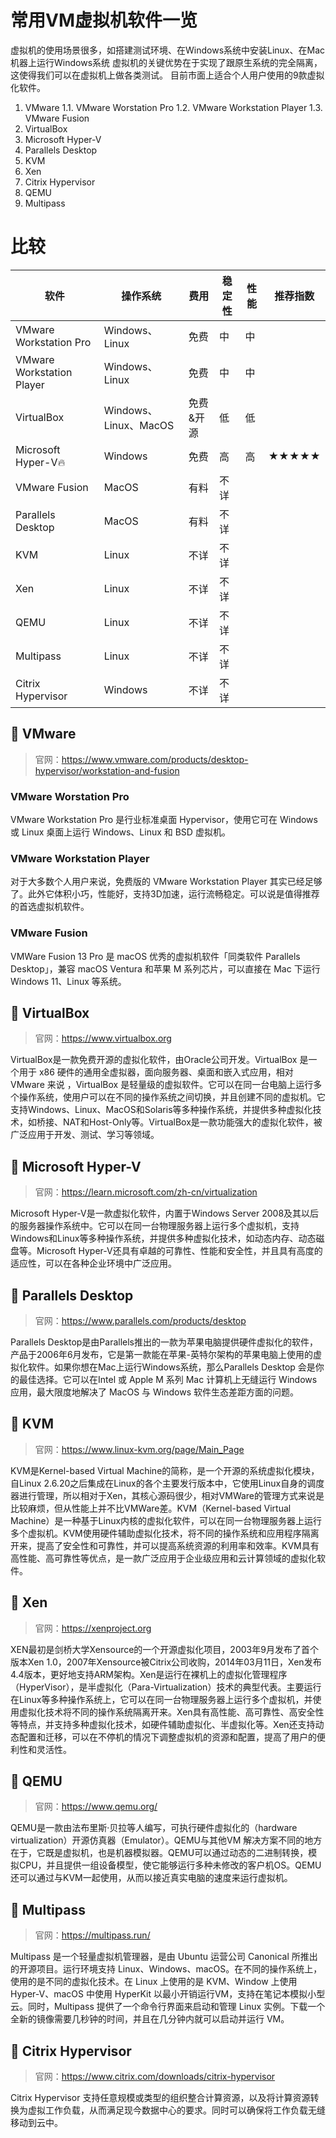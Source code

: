 # 常用VM虚拟机软件一览

虚拟机的使用场景很多，如搭建测试环境、在Windows系统中安装Linux、在Mac机器上运行Windows系统
虚拟机的关键优势在于实现了跟原生系统的完全隔离，这使得我们可以在虚拟机上做各类测试。
目前市面上适合个人用户使用的9款虚拟化软件。

1. VMware
  1.1. VMware Worstation Pro
  1.2. VMware Workstation Player
  1.3. VMware Fusion
2. VirtualBox
3. Microsoft Hyper-V
4. Parallels Desktop
5. KVM
6. Xen
7. Citrix Hypervisor
8. QEMU
9. Multipass


# 比较

|软件|操作系统|费用|稳定性|性能|推荐指数|
|---|---|---|---|---|---|
|VMware Workstation Pro|Windows、Linux|免费|中|中||
|VMware Workstation Player|Windows、Linux|免费|中|中||
|VirtualBox|Windows、Linux、MacOS|免费&开源|低|低||
|Microsoft Hyper-V🔥|Windows|免费|高|高|★★★★★|
|VMware Fusion|MacOS|有料|不详||
|Parallels Desktop|MacOS|有料|不详||
|KVM|Linux|不详|不详||
|Xen|Linux|不详|不详||
|QEMU|Linux|不详|不详||
|Multipass|Linux|不详|不详||
|Citrix Hypervisor|Windows|不详|不详||




## 📖 VMware
> 官网：https://www.vmware.com/products/desktop-hypervisor/workstation-and-fusion

### VMware Worstation Pro
VMware Workstation Pro 是行业标准桌面 Hypervisor，使用它可在 Windows 或 Linux 桌面上运行 Windows、Linux 和 BSD 虚拟机。

### VMware Workstation Player
对于大多数个人用户来说，免费版的 VMware Workstation Player 其实已经足够了。此外它体积小巧，性能好，支持3D加速，运行流畅稳定。可以说是值得推荐的首选虚拟机软件。

### VMware Fusion
VMWare Fusion 13 Pro 是 macOS 优秀的虚拟机软件「同类软件 Parallels Desktop」，兼容 macOS Ventura 和苹果 M 系列芯片，可以直接在 Mac 下运行 Windows 11、Linux 等系统。




##  📖 VirtualBox
> 官网：https://www.virtualbox.org

VirtualBox是一款免费开源的虚拟化软件，由Oracle公司开发。VirtualBox 是一个用于 x86 硬件的通用全虚拟器，面向服务器、桌面和嵌入式应用，相对 VMware 来说 ，VirtualBox 是轻量级的虚拟软件。它可以在同一台电脑上运行多个操作系统，使用户可以在不同的操作系统之间切换，并且创建不同的虚拟机。它支持Windows、Linux、MacOS和Solaris等多种操作系统，并提供多种虚拟化技术，如桥接、NAT和Host-Only等。VirtualBox是一款功能强大的虚拟化软件，被广泛应用于开发、测试、学习等领域。 




##  📖 Microsoft Hyper-V
> 官网：https://learn.microsoft.com/zh-cn/virtualization

Microsoft Hyper-V是一款虚拟化软件，内置于Windows Server 2008及其以后的服务器操作系统中。它可以在同一台物理服务器上运行多个虚拟机，支持Windows和Linux等多种操作系统，并提供多种虚拟化技术，如动态内存、动态磁盘等。Microsoft Hyper-V还具有卓越的可靠性、性能和安全性，并且具有高度的适应性，可以在各种企业环境中广泛应用。




##  📖 Parallels Desktop
> 官网：https://www.parallels.com/products/desktop

Parallels Desktop是由Parallels推出的一款为苹果电脑提供硬件虚拟化的软件，产品于2006年6月发布，它是第一款能在苹果-英特尔架构的苹果电脑上使用的虚拟化软件。如果你想在Mac上运行Windows系统，那么Parallels Desktop 会是你的最佳选择。它可以在Intel 或 Apple M 系列 Mac 计算机上无缝运行 Windows 应用，最大限度地解决了 MacOS 与 Windows 软件生态差距方面的问题。



##  📖 KVM
> 官网：https://www.linux-kvm.org/page/Main_Page

KVM是Kernel-based Virtual Machine的简称，是一个开源的系统虚拟化模块，自Linux 2.6.20之后集成在Linux的各个主要发行版本中，它使用Linux自身的调度器进行管理，所以相对于Xen，其核心源码很少，相对VMWare的管理方式来说是比较麻烦，但从性能上并不比VMWare差。KVM（Kernel-based Virtual Machine）是一种基于Linux内核的虚拟化软件，可以在同一台物理服务器上运行多个虚拟机。KVM使用硬件辅助虚拟化技术，将不同的操作系统和应用程序隔离开来，提高了安全性和可靠性，并可以提高系统资源的利用率和效率。KVM具有高性能、高可靠性等优点，是一款广泛应用于企业级应用和云计算领域的虚拟化软件。



##  📖 Xen
> 官网：https://xenproject.org

XEN最初是剑桥大学Xensource的一个开源虚拟化项目，2003年9月发布了首个版本Xen 1.0，2007年Xensource被Citrix公司收购，2014年03月11日，Xen发布4.4版本，更好地支持ARM架构。Xen是运行在裸机上的虚拟化管理程序（HyperVisor），是半虚拟化（Para-Virtualization）技术的典型代表。主要运行在Linux等多种操作系统上，它可以在同一台物理服务器上运行多个虚拟机，并使用虚拟化技术将不同的操作系统隔离开来。Xen具有高性能、高可靠性、高安全性等特点，并支持多种虚拟化技术，如硬件辅助虚拟化、半虚拟化等。Xen还支持动态配置和迁移，可以在不停机的情况下调整虚拟机的资源和配置，提高了用户的便利性和灵活性。


##  📖 QEMU
> 官网：https://www.qemu.org/

QEMU是一款由法布里斯·贝拉等人编写，可执行硬件虚拟化的（hardware virtualization）开源仿真器（Emulator）。QEMU与其他VM 解决方案不同的地方在于，它既是虚拟机，也是机器模拟器。QEMU可以通过动态的二进制转换，模拟CPU，并且提供一组设备模型，使它能够运行多种未修改的客户机OS。QEMU还可以通过与KVM一起使用，从而以接近真实电脑的速度来运行虚拟机。



##  📖 Multipass
> 官网：https://multipass.run/

Multipass 是一个轻量虚拟机管理器，是由 Ubuntu 运营公司 Canonical 所推出的开源项目。运行环境支持 Linux、Windows、macOS。在不同的操作系统上，使用的是不同的虚拟化技术。在 Linux 上使用的是 KVM、Window 上使用 Hyper-V、macOS 中使用 HyperKit 以最小开销运行VM，支持在笔记本模拟小型云。同时，Multipass 提供了一个命令行界面来启动和管理 Linux 实例。下载一个全新的镜像需要几秒钟的时间，并且在几分钟内就可以启动并运行 VM。



##  📖 Citrix Hypervisor
> 官网：https://www.citrix.com/downloads/citrix-hypervisor

Citrix Hypervisor 支持任意规模或类型的组织整合计算资源，以及将计算资源转换为虚拟工作负载，从而满足现今数据中心的要求。同时可以确保将工作负载无缝移动到云中。

